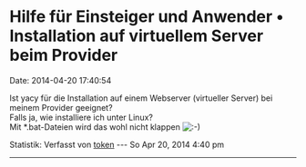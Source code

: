 Hilfe für Einsteiger und Anwender • Installation auf virtuellem Server beim Provider
====================================================================================

Date: 2014-04-20 17:40:54

Ist yacy für die Installation auf einem Webserver (virtueller Server)
bei meinem Provider geeignet?\
Falls ja, wie installiere ich unter Linux?\
Mit \*.bat-Dateien wird das wohl nicht klappen
![:-)](http://forum.yacy-websuche.de/images/smilies/icon_e_smile.gif "Smile")

Statistik: Verfasst von
[token](http://forum.yacy-websuche.de/memberlist.php?mode=viewprofile&u=9392)
--- So Apr 20, 2014 4:40 pm

------------------------------------------------------------------------
